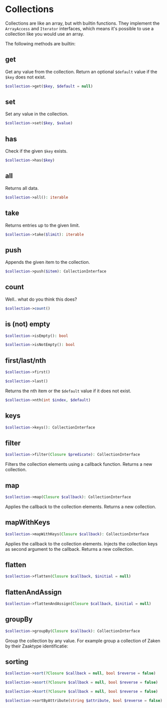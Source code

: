 # Collections

Collections are like an array, but with builtin functions. They implement the `ArrayAccess` and `Iterator` interfaces, which means it's possible to use a collection like you would use an array.

The following methods are builtin:

## get
Get any value from the collection. Return an optional `$default` value if the `$key` does not exist.

```php 
$collection->get($key, $default = null)
```

## set

Set any value in the collection.

```php 
$collection->set($key, $value)
```

## has

Check if the given `$key` exists.

```php 
$collection->has($key)
```

## all

Returns all data.

```php 
$collection->all(): iterable
```

## take

Returns entries up to the given limit.

```php 
$collection->take($limit): iterable
```

## push

Appends the given item to the collection.

```php 
$collection->push($item): CollectionInterface
```

## count

Well.. what do you think this does?

```php 
$collection->count()
```

## is (not) empty

```php 
$collection->isEmpty(): bool

$collection->isNotEmpty(): bool
```

## first/last/nth

```php 
$collection->first()

$collection->last()
```

Returns the nth item or the `$default` value if it does not exist.

```php 
$collection->nth(int $index, $default)
```

## keys

```php 
$collection->keys(): CollectionInterface
```

## filter

```php 
$collection->filter(Closure $predicate): CollectionInterface
```

Filters the collection elements using a callback function. Returns a new collection.

## map

```php 
$collection->map(Closure $callback): CollectionInterface
```

Applies the callback to the collection elements. Returns a new collection.

## mapWithKeys

```php 
$collection->mapWithKeys(Closure $callback): CollectionInterface
```

Applies the callback to the collection elements. Injects the collection keys as second argument to the callback. Returns a new collection.

## flatten

```php 
$collection->flatten(Closure $callback, $initial = null)
```

## flattenAndAssign

```php 
$collection->flattenAndAssign(Closure $callback, $initial = null)
```


## groupBy

```php 
$collection->groupBy(Closure $callback): CollectionInterface
```

Group the collection by any value. For example group a collection of Zaken by their Zaaktype identificatie:

## sorting

```php 
$collection->sort(?Closure $callback = null, bool $reverse = false)

$collection->asort(?Closure $callback = null, bool $reverse = false)

$collection->ksort(?Closure $callback = null, bool $reverse = false)

$collection->sortByAttribute(string $attribute, bool $reverse = false)
```
